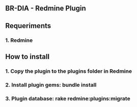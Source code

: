 ## BR-DIA - Redmine Plugin

## Requeriments

### 1. Redmine

## How to install

### 1. Copy the plugin to the plugins folder in Redmine

### 2. Install plugin gems: bundle install

### 3. Plugin database: rake redmine:plugins:migrate
